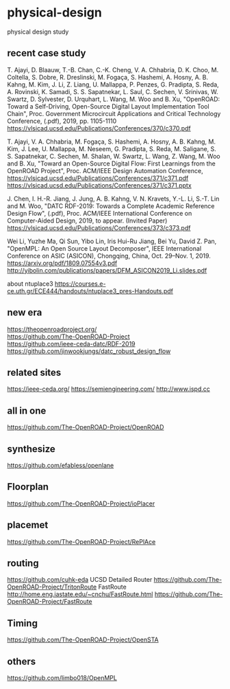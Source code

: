 # physical-design
physical design study 

## recent case study
T. Ajayi, D. Blaauw, T.-B. Chan, C.-K. Cheng, V. A. Chhabria, D. K. Choo, M. Coltella, S. Dobre, R. Dreslinski, M. Fogaça, S. Hashemi, A. Hosny, A. B. Kahng, M. Kim, J. Li, Z. Liang, U. Mallappa, P. Penzes, G. Pradipta, S. Reda, A. Rovinski, K. Samadi, S. S. Sapatnekar, L. Saul, C. Sechen, V. Srinivas, W. Swartz, D. Sylvester, D. Urquhart, L. Wang, M. Woo and B. Xu, "OpenROAD: Toward a Self-Driving, Open-Source Digital Layout Implementation Tool Chain", Proc. Government Microcircuit Applications and Critical Technology Conference, (.pdf), 2019, pp. 1105-1110 
https://vlsicad.ucsd.edu/Publications/Conferences/370/c370.pdf

T. Ajayi,  V. A. Chhabria, M. Fogaça, S. Hashemi, A. Hosny, A. B. Kahng, M. Kim, J. Lee, U. Mallappa, M. Neseem, G. Pradipta, S. Reda, M. Saligane, S. S. Sapatnekar, C. Sechen, M. Shalan,  W. Swartz,  L. Wang, Z. Wang, M. Woo and B. Xu, "Toward an Open-Source Digital Flow: First Learnings from the OpenROAD Project", Proc. ACM/IEEE Design Automation Conference,
https://vlsicad.ucsd.edu/Publications/Conferences/371/c371.pdf  
https://vlsicad.ucsd.edu/Publications/Conferences/371/c371.pptx

J. Chen, I. H.-R. Jiang, J. Jung, A. B. Kahng, V. N. Kravets, Y.-L. Li, S.-T. Lin and M. Woo, "DATC RDF-2019: Towards a Complete Academic Reference Design Flow", (.pdf), Proc. ACM/IEEE International Conference on Computer-Aided Design, 2019, to appear. (Invited Paper) https://vlsicad.ucsd.edu/Publications/Conferences/373/c373.pdf 

Wei Li, Yuzhe Ma, Qi Sun, Yibo Lin, Iris Hui-Ru Jiang, Bei Yu, David Z. Pan, "OpenMPL: An Open Source Layout Decomposer", IEEE International Conference on ASIC (ASICON), Chongqing, China, Oct. 29–Nov. 1, 2019.  
https://arxiv.org/pdf/1809.07554v3.pdf 
http://yibolin.com/publications/papers/DFM_ASICON2019_Li.slides.pdf 

about ntuplace3 https://courses.e-ce.uth.gr/ECE444/handouts/ntuplace3_pres-Handouts.pdf

## new era
https://theopenroadproject.org/  
https://github.com/The-OpenROAD-Project  
https://github.com/ieee-ceda-datc/RDF-2019  
https://github.com/jinwookjungs/datc_robust_design_flow 

## related sites
https://ieee-ceda.org/ 
https://semiengineering.com/ 
http://www.ispd.cc 

## all in one
https://github.com/The-OpenROAD-Project/OpenROAD

## synthesize
https://github.com/efabless/openlane 

## Floorplan
https://github.com/The-OpenROAD-Project/ioPlacer 

## placemet
https://github.com/The-OpenROAD-Project/RePlAce  

## routing
https://github.com/cuhk-eda 
UCSD Detailed Router https://github.com/The-OpenROAD-Project/TritonRoute
FastRoute http://home.eng.iastate.edu/~cnchu/FastRoute.html  https://github.com/The-OpenROAD-Project/FastRoute 

## Timing
https://github.com/The-OpenROAD-Project/OpenSTA  

## others
https://github.com/limbo018/OpenMPL

